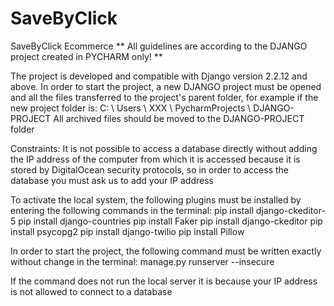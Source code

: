 # SaveByClick
SaveByClick Ecommerce
** All guidelines are according to the DJANGO project created in PYCHARM only! **


The project is developed and compatible with Django version 2.2.12 and above.
In order to start the project, a new DJANGO project must be opened and all the files transferred to the project's parent folder, for example if the new project folder is:
C: \ Users \ XXX \ PycharmProjects \ DJANGO-PROJECT
All archived files should be moved to the DJANGO-PROJECT folder

Constraints:
It is not possible to access a database directly without adding the IP address of the computer from which it is accessed because it is stored by DigitalOcean security protocols, so in order to access the database you must ask us to add your IP address

To activate the local system, the following plugins must be installed by entering the following commands in the terminal:
pip install django-ckeditor-5
pip install django-countries
pip install Faker
pip install django-ckeditor
pip install psycopg2
pip install django-twilio
pip install Pillow

In order to start the project, the following command must be written exactly without change in the terminal:
manage.py runserver --insecure

If the command does not run the local server it is because your IP address is not allowed to connect to a database

